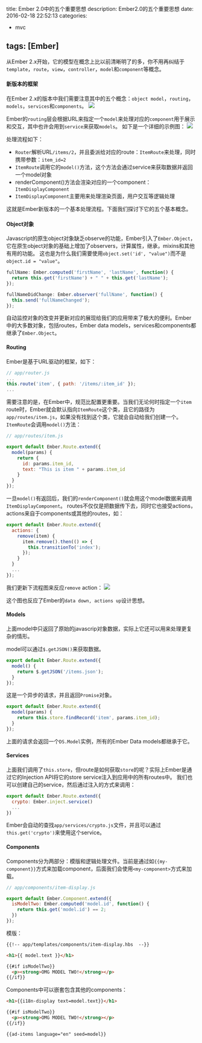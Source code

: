 title: Ember 2.0中的五个重要思想 
description: Ember2.0的五个重要思想
date: 2016-02-18 22:52:13
categories:
- mvc

tags: [Ember]
---
从Ember 2.x开始，它的模型在概念上比以前清晰明了的多，你不用再纠结于`template`，`route`，`view`，`controller`，`model`和`component`等概念。<!-- more -->
#### 新版本的框架
在Ember 2.x的版本中我们需要注意其中的五个概念：`object model`，`routing`，`models`，`services`和`components`。
![](/images/ember-new-framework.png)

Ember的`routing`层会根据URL来指定一个`model`来处理对应的`component`用于展示和交互，其中也许会用到`service`来获取`models`。
如下是一个详细的示例图：
![](/images/ember-simplified.png)

处理流程如下：
+ `Router`解析URL`/items/2`，并且委派给对应的route：`ItemRoute`来处理，同时携带参数：`item_id=2`
+ `ItemRoute`调用它的`model()`方法，这个方法会通过service来获取数据并返回一个model对象
+ renderComponent()方法会渲染对应的一个component：`ItemDisplayComponent`
+ `ItemDisplayComponent`主要用来处理渲染页面，用户交互等逻辑处理

这就是Ember新版本的一个基本处理流程。下面我们探讨下它的五个基本概念。

#### Object对象
Javascript的原生object对象缺乏observe的功能，Ember引入了`Ember.Object`，它在原生object对象的基础上增加了observers，计算属性，继承，mixins和其他有用的功能。
这也是为什么我们需要使用`object.set('id', "value")`而不是`object.id = "value"`。
```javascript
fullName: Ember.computed('firstName', 'lastName', function() {
  return this.get('firstName') + " " + this.get('lastName');
});

fullNameDidChange: Ember.observer('fullName', function() {
  this.send('fullNameChanged');
});
```

自动监控对象的改变并更新对应的展现给我们的应用带来了极大的便利。Ember中的大多数对象，包括routes，Ember data models，services和components都继承了`Ember.Object`。

#### Routing
Ember是基于URL驱动的框架，如下：
```javascript
// app/router.js
...
this.route('item', { path: '/items/:item_id' });
...
```

需要注意的是，在Ember中，规范比配置更重要。当我们无论何时指定一个`item` route时，Ember就会默认指向`ItemRoute`这个类，且它的路径为`app/routes/item.js`，如果没有找到这个类，它就会自动给我们创建一个。
`ItemRoute`会调用`model()`方法：
```javascript
// app/routes/item.js

export default Ember.Route.extend({
  model(params) {
    return {
      id: params.item_id,
      text: "This is item " + params.item_id
    }
  }
});
```

一旦`model()`有返回后，我们的`renderComponent()`就会用这个model数据来调用`ItemDisplayComponent`。
routes不仅仅是把数据传下去，同时它也接受actions，actions来自于components或其他的routes，如：
```javascript
export default Ember.Route.extend({
  actions: {
    remove(item) {
      item.remove().then(() => {
        this.transitionTo('index');
      });
    }
  }
  ...
});
```

我们更新下流程图来反应`remove` action：
![](/images/ember-simplified2.png)

这个图也反应了Ember的`data down, actions up`设计思想。

#### Models
上面model中只返回了原始的javascrip对象数据，实际上它还可以用来处理更复杂的情形。

model可以通过`$.getJSON()`来获取数据。
```javascript
export default Ember.Route.extend({
  model() {
    return $.getJSON('/items.json');
  }
});
```

这是一个异步的请求，并且返回`Promise`对象。
```javascript
export default Ember.Route.extend({
  model(params) {
    return this.store.findRecord('item', params.item_id);
  }
});
```

上面的请求会返回一个`DS.Model`实例，所有的Ember Data models都继承于它。

#### Services
上面我们调用了`this.store`，但route是如何获取`store`的呢？实际上Ember是通过它的Injection API将它的store service注入到应用中的所有routes中。
我们也可以创建自己的service，然后通过注入的方式来调用：
```javascript
export default Ember.Route.extend({
  crypto: Ember.inject.service()
  ...
})
```

Ember会自动的查找`app/services/crypto.js`文件，并且可以通过`this.get('crypto')`来使用这个service。

#### Components
Components分为两部分：模版和逻辑处理文件。当前是通过如`{{my-component}}`方式来加载component，后面我们会使用`<my-component>`方式来加载。
```javascript
// app/components/item-display.js

export default Ember.Component.extend({
  isModelTwo: Ember.computed('model.id', function() {
    return this.get('model.id') == 2;
  })
});
```

模版：
```html
{{!-- app/templates/components/item-display.hbs  --}}

<h1>{{ model.text }}</h1>

{{#if isModelTwo}}
  <p><strong>OMG MODEL TWO!</strong></p>
{{/if}}
```

Components中可以嵌套包含其他的components：
```html
<h1>{{i18n-display text=model.text}}</h1>

{{#if isModelTwo}}
  <p><strong>OMG MODEL TWO!</strong></p>
{{/if}}

{{ad-items language="en" seed=model}}
```
